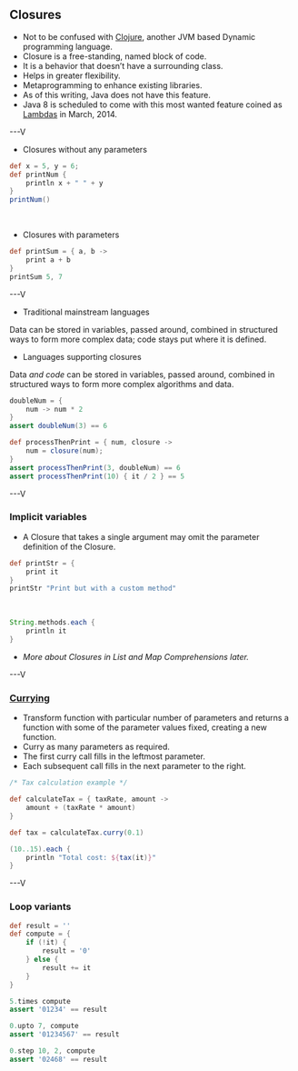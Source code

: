 ## Closures
* Not to be confused with [Clojure](http://clojure.org), another JVM based Dynamic programming language. 
* Closure is a free-standing, named block of code.
* It is a behavior that doesn’t have a surrounding class.
* Helps in greater flexibility.
* Metaprogramming to enhance existing libraries.
* As of this writing, Java does not have this feature.
* Java 8 is scheduled to come with this most wanted feature coined as [Lambdas](http://docs.oracle.com/javase/tutorial/java/javaOO/lambdaexpressions.html) in March, 2014.

---V

* Closures without any parameters

```groovy
def x = 5, y = 6;
def printNum {
    println x + " " + y
}
printNum()
```
<br>

* Closures with parameters

```groovy
def printSum = { a, b -> 
	print a + b
}
printSum 5, 7
```

---V

* Traditional mainstream languages

Data can be stored in variables, passed around, combined in structured ways to form more complex data; code stays put where it is defined.

* Languages supporting closures

Data _and code_ can be stored in variables, passed around, combined in structured ways to form more complex algorithms and data.

```groovy
doubleNum = { 
    num -> num * 2
}
assert doubleNum(3) == 6

def processThenPrint = { num, closure ->
    num = closure(num);
}
assert processThenPrint(3, doubleNum) == 6
assert processThenPrint(10) { it / 2 } == 5
```

---V

### Implicit variables

* A Closure that takes a single argument may omit the parameter definition of the Closure.

```groovy
def printStr = { 
	print it
}
printStr "Print but with a custom method"
```
<br>

```groovy
String.methods.each {
    println it
}
```

* _More about Closures in List and Map Comprehensions later._

---V

### [Currying](http://en.wikipedia.org/wiki/Currying)

* Transform function with particular number of parameters and returns a function with some of the parameter values fixed, creating a new function.
* Curry as many parameters as required.
* The first curry call fills in the leftmost parameter.
* Each subsequent call fills in the next parameter to the right.

```groovy
/* Tax calculation example */

def calculateTax = { taxRate, amount ->
	amount + (taxRate * amount)
}

def tax = calculateTax.curry(0.1)

(10..15).each {
	println "Total cost: ${tax(it)}"
}
```

---V

### Loop variants

```groovy
def result = ''
def compute = { 
    if (!it) {
        result = '0'
    } else {
        result += it
    }
}

5.times compute
assert '01234' == result

0.upto 7, compute
assert '01234567' == result

0.step 10, 2, compute
assert '02468' == result
```
